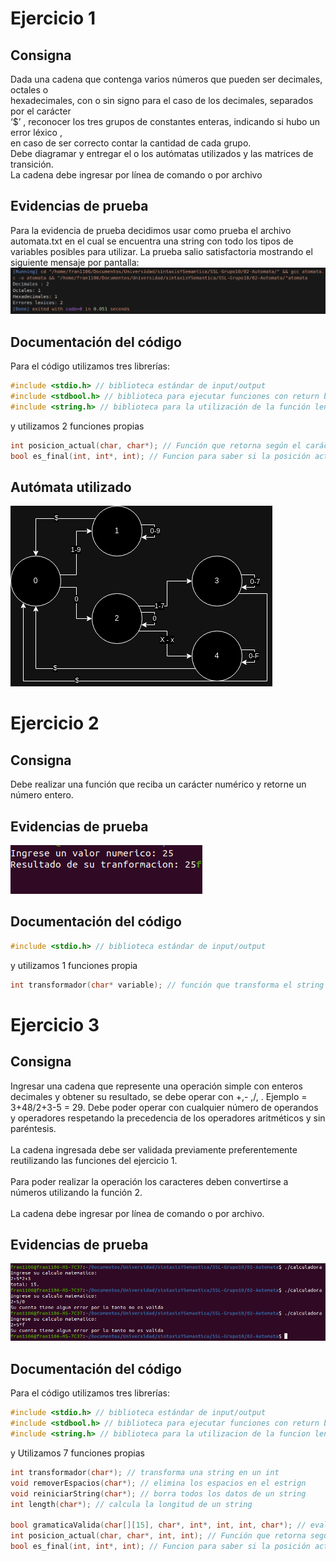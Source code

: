 # Ejercicio 1
## Consigna
Dada una cadena que contenga varios números que pueden ser decimales, octales o <br>
hexadecimales, con o sin signo para el caso de los decimales, separados por el carácter <br>
‘$’ , reconocer los tres grupos de constantes enteras, indicando si hubo un error léxico , <br>
en caso de ser correcto contar la cantidad de cada grupo. <br>
Debe diagramar y entregar el o los autómatas utilizados y las matrices de transición. <br>
La cadena debe ingresar por línea de comando o por archivo <br>

## Evidencias de prueba
Para la evidencia de prueba decidimos usar como prueba el archivo automata.txt en el cual se encuentra una string con todo los tipos de variables posibles para utilizar.
La prueba salio satisfactoria mostrando el siguiente mensaje por pantalla:
<img src="./Capturas EV/ev punto 1.png"/>

## Documentación del código
Para el código utilizamos tres librerías:
```c
#include <stdio.h> // biblioteca estándar de input/output
#include <stdbool.h> // biblioteca para ejecutar funciones con return bool
#include <string.h> // biblioteca para la utilización de la función length
```
y utilizamos 2 funciones propias
```c
int posicion_actual(char, char*); // Función que retorna según el carácter y el autómata la posición actual
bool es_final(int, int*, int); // Funcion para saber si la posición actual es o no final
```

## Autómata utilizado
<img src="./Capturas EV/AutomataUtiliizadoPunto1.drawio.png"/>

# Ejercicio 2
## Consigna
Debe realizar una función que reciba un carácter numérico y retorne un número entero.

## Evidencias de prueba
<img src="./Capturas EV/Ev punto 2.png"/>

## Documentación del código
```c
#include <stdio.h> // biblioteca estándar de input/output
```
y utilizamos 1 funciones propia

```c
int transformador(char* variable); // función que transforma el string en un entero
```

# Ejercicio 3
## Consigna

Ingresar una cadena que represente una operación simple con enteros decimales y obtener su resultado, se debe operar con +,- ,/, . Ejemplo = 3+48/2+3-5 = 29. Debe poder operar con cualquier número de operandos y operadores respetando la precedencia de los operadores aritméticos y sin paréntesis.<br><br>
La cadena ingresada debe ser validada previamente preferentemente reutilizando las funciones del ejercicio 1.<br><br>
Para poder realizar la operación los caracteres deben convertirse a números utilizando la función 2.<br><br>
La cadena debe ingresar por línea de comando o por archivo.<br>

## Evidencias de prueba
<img src="./Capturas EV/Evidencia de prueba punto 3.png" />

## Documentación del código

Para el código utilizamos tres librerías:
```c
#include <stdio.h> // biblioteca estándar de input/output
#include <stdbool.h> // biblioteca para ejecutar funciones con return bool
#include <string.h> // biblioteca para la utilizacion de la funcion length
```
y Utilizamos 7 funciones propias

```c
int transformador(char*); // transforma una string en un int
void removerEspacios(char*); // elimina los espacios en el estrign
void reiniciarString(char*); // borra todos los datos de un string
int length(char*); // calcula la longitud de un string

bool gramaticaValida(char[][15], char*, int*, int, int, char*); // evaluar si una gramática pertenece a un autómata
int posicion_actual(char, char*, int, int); // Función que retorna segun el caracter y el autómata la posición actual
bool es_final(int, int*, int); // Funcion para saber si la posición actual es o no final
```
